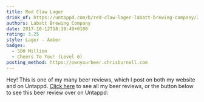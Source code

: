 ```yaml
---
title: Red Claw Lager
drink_of: https://untappd.com/b/red-claw-lager-labatt-brewing-company/2316637
authors: Labatt Brewing Company
date: 2017-10-12T18:39:49+0100
rating: 3.25
style: Lager - Amber
badges:
  - 500 Million
  - Cheers To You! (Level 6)
posting_method: https://ownyourbeer.chrisburnell.com
---
```


Hey! This is one of my many beer reviews, which I post on both my website and on Untappd. [Click here](/beer/) to see all my beer reviews, or the button below to see this beer review over on Untappd:

